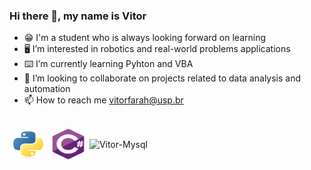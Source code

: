 ### Hi there 👋, my name is Vitor
- 😁 I'm a student who is always looking forward on learning
- 🖥️ I’m interested in robotics and real-world problems applications
- ⌨️ I’m currently learning Pyhton and VBA
- 👀 I’m looking to collaborate on projects related to data analysis and automation
- 📫 How to reach me vitorfarah@usp.br

<div style="display: inline_block"><br>
  <img align="center" alt="Vitor-Python" height="50" width="60" src="https://raw.githubusercontent.com/devicons/devicon/master/icons/python/python-original.svg">
  <img align="center" alt="Vitor-Csharp" height="50" width="60" src="https://raw.githubusercontent.com/devicons/devicon/master/icons/csharp/csharp-original.svg">
  <img align="center" alt="Vitor-Mysql" height="50" width="60" src="https://cdn.jsdelivr.net/gh/devicons/devicon/icons/mysql/mysql-original-wordmark.svg">          
</div>

<!---
vitor-farah/vitor-farah is a ✨ special ✨ repository because its `README.md` (this file) appears on your GitHub profile.
You can click the Preview link to take a look at your changes.
--->
